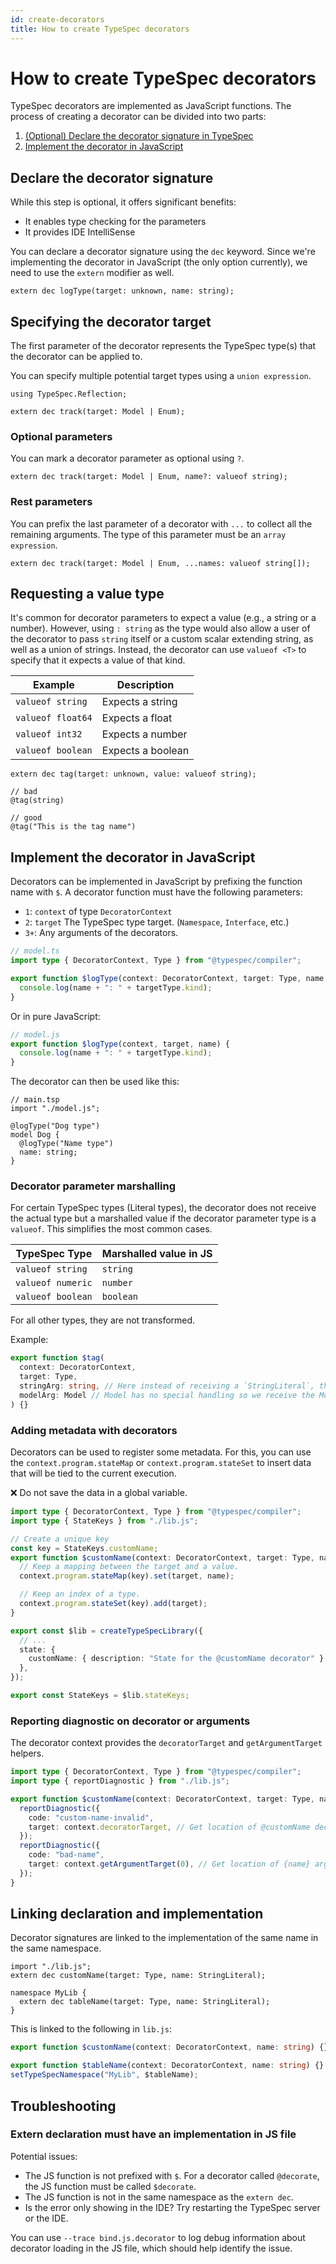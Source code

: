 ```yaml
---
id: create-decorators
title: How to create TypeSpec decorators
---
```


# How to create TypeSpec decorators

TypeSpec decorators are implemented as JavaScript functions. The process of creating a decorator can be divided into two parts:

1. [(Optional) Declare the decorator signature in TypeSpec](#declare-the-decorator-signature)
2. [Implement the decorator in JavaScript](#implement-the-decorator-in-javascript)

## Declare the decorator signature

While this step is optional, it offers significant benefits:

- It enables type checking for the parameters
- It provides IDE IntelliSense

You can declare a decorator signature using the `dec` keyword. Since we're implementing the decorator in JavaScript (the only option currently), we need to use the `extern` modifier as well.

```typespec
extern dec logType(target: unknown, name: string);
```

## Specifying the decorator target

The first parameter of the decorator represents the TypeSpec type(s) that the decorator can be applied to.

You can specify multiple potential target types using a `union expression`.

```typespec
using TypeSpec.Reflection;

extern dec track(target: Model | Enum);
```

### Optional parameters

You can mark a decorator parameter as optional using `?`.

```typespec
extern dec track(target: Model | Enum, name?: valueof string);
```

### Rest parameters

You can prefix the last parameter of a decorator with `...` to collect all the remaining arguments. The type of this parameter must be an `array expression`.

```typespec
extern dec track(target: Model | Enum, ...names: valueof string[]);
```

## Requesting a value type

It's common for decorator parameters to expect a value (e.g., a string or a number). However, using `: string` as the type would also allow a user of the decorator to pass `string` itself or a custom scalar extending string, as well as a union of strings. Instead, the decorator can use `valueof <T>` to specify that it expects a value of that kind.

| Example           | Description       |
| ----------------- | ----------------- |
| `valueof string`  | Expects a string  |
| `valueof float64` | Expects a float   |
| `valueof int32`   | Expects a number  |
| `valueof boolean` | Expects a boolean |

```tsp
extern dec tag(target: unknown, value: valueof string);

// bad
@tag(string)

// good
@tag("This is the tag name")
```

## Implement the decorator in JavaScript

Decorators can be implemented in JavaScript by prefixing the function name with `$`. A decorator function must have the following parameters:

- `1`: `context` of type `DecoratorContext`
- `2`: `target` The TypeSpec type target. (`Namespace`, `Interface`, etc.)
- `3+`: Any arguments of the decorators.

```ts
// model.ts
import type { DecoratorContext, Type } from "@typespec/compiler";

export function $logType(context: DecoratorContext, target: Type, name: valueof string) {
  console.log(name + ": " + targetType.kind);
}
```

Or in pure JavaScript:

```ts
// model.js
export function $logType(context, target, name) {
  console.log(name + ": " + targetType.kind);
}
```

The decorator can then be used like this:

```typespec
// main.tsp
import "./model.js";

@logType("Dog type")
model Dog {
  @logType("Name type")
  name: string;
}
```

### Decorator parameter marshalling

For certain TypeSpec types (Literal types), the decorator does not receive the actual type but a marshalled value if the decorator parameter type is a `valueof`. This simplifies the most common cases.

| TypeSpec Type     | Marshalled value in JS |
| ----------------- | ---------------------- |
| `valueof string`  | `string`               |
| `valueof numeric` | `number`               |
| `valueof boolean` | `boolean`              |

For all other types, they are not transformed.

Example:

```ts
export function $tag(
  context: DecoratorContext,
  target: Type,
  stringArg: string, // Here instead of receiving a `StringLiteral`, the string value is being sent.
  modelArg: Model // Model has no special handling so we receive the Model type
) {}
```

### Adding metadata with decorators

Decorators can be used to register some metadata. For this, you can use the `context.program.stateMap` or `context.program.stateSet` to insert data that will be tied to the current execution.

❌ Do not save the data in a global variable.

```ts file=decorators.ts
import type { DecoratorContext, Type } from "@typespec/compiler";
import type { StateKeys } from "./lib.js";

// Create a unique key
const key = StateKeys.customName;
export function $customName(context: DecoratorContext, target: Type, name: string) {
  // Keep a mapping between the target and a value.
  context.program.stateMap(key).set(target, name);

  // Keep an index of a type.
  context.program.stateSet(key).add(target);
}
```

```ts file=lib.ts
export const $lib = createTypeSpecLibrary({
  // ...
  state: {
    customName: { description: "State for the @customName decorator" },
  },
});

export const StateKeys = $lib.stateKeys;
```

### Reporting diagnostic on decorator or arguments

The decorator context provides the `decoratorTarget` and `getArgumentTarget` helpers.

```ts
import type { DecoratorContext, Type } from "@typespec/compiler";
import type { reportDiagnostic } from "./lib.js";

export function $customName(context: DecoratorContext, target: Type, name: string) {
  reportDiagnostic({
    code: "custom-name-invalid",
    target: context.decoratorTarget, // Get location of @customName decorator in TypeSpec document.
  });
  reportDiagnostic({
    code: "bad-name",
    target: context.getArgumentTarget(0), // Get location of {name} argument in TypeSpec document.
  });
}
```

## Linking declaration and implementation

Decorator signatures are linked to the implementation of the same name in the same namespace.

```typespec
import "./lib.js";
extern dec customName(target: Type, name: StringLiteral);

namespace MyLib {
  extern dec tableName(target: Type, name: StringLiteral);
}
```

This is linked to the following in `lib.js`:

```ts
export function $customName(context: DecoratorContext, name: string) {}

export function $tableName(context: DecoratorContext, name: string) {}
setTypeSpecNamespace("MyLib", $tableName);
```

## Troubleshooting

### Extern declaration must have an implementation in JS file

Potential issues:

- The JS function is not prefixed with `$`. For a decorator called `@decorate`, the JS function must be called `$decorate`.
- The JS function is not in the same namespace as the `extern dec`.
- Is the error only showing in the IDE? Try restarting the TypeSpec server or the IDE.

You can use `--trace bind.js.decorator` to log debug information about decorator loading in the JS file, which should help identify the issue.
